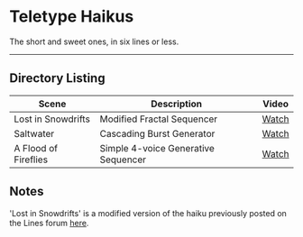 # Teletype Haikus

The short and sweet ones, in six lines or less.

------------------------------------------------------------------------------

## Directory Listing

Scene | Description | Video
------|-------------|------
Lost in Snowdrifts | Modified Fractal Sequencer | [Watch](https://youtu.be/nsfDHr2bk4o)
Saltwater | Cascading Burst Generator | [Watch](https://youtu.be/078r5EQJzNs)
A Flood of Fireflies | Simple 4-voice Generative Sequencer | [Watch](https://youtu.be/DaPb9yL6Nhk)

## Notes

'Lost in Snowdrifts' is a modified version of the haiku previously posted on the
Lines forum [here](https://llllllll.co/t/teletype-haiku/18943/46).
